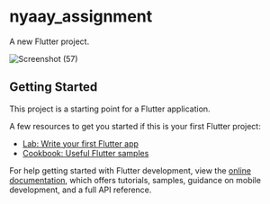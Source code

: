 
# nyaay_assignment

A new Flutter project.

![Screenshot (57)](https://github.com/Simran1604/nyaay_assignment/assets/72657303/6973a256-7c25-4c8f-9553-40af3205ba78)

## Getting Started

This project is a starting point for a Flutter application.

A few resources to get you started if this is your first Flutter project:

- [Lab: Write your first Flutter app](https://docs.flutter.dev/get-started/codelab)
- [Cookbook: Useful Flutter samples](https://docs.flutter.dev/cookbook)

For help getting started with Flutter development, view the
[online documentation](https://docs.flutter.dev/), which offers tutorials,
samples, guidance on mobile development, and a full API reference.

